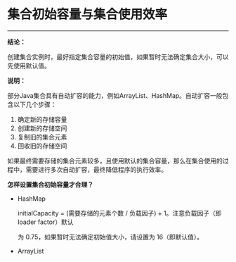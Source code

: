 # 集合初始容量与集合使用效率

---

**结论：**

创建集合实例时，最好指定集合容量的初始值，如果暂时无法确定集合大小，可以先使用默认值。



**说明：**

部分Java集合具有自动扩容的能力，例如ArrayList、HashMap。自动扩容一般包含以下几个步骤：

1. 确定新的存储容量
2. 创建新的存储空间
3. 复制旧的集合元素
4. 回收旧的存储空间

如果最终需要存储的集合元素较多，且使用默认的集合容量，那么在集合使用的过程中，需要进行多次自动扩容，最终降低程序的执行效率。



**怎样设置集合初始容量才合理？**

- HashMap

    initialCapacity = (需要存储的元素个数 / 负载因子) + 1。注意负载因子（即 loader factor）默认

    为 0.75，如果暂时无法确定初始值大小，请设置为 16（即默认值）。

- ArrayList